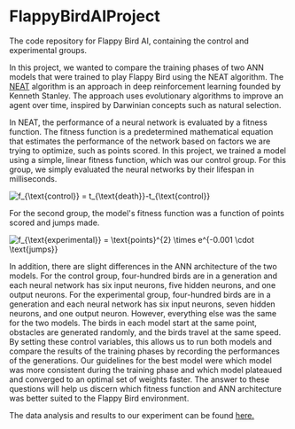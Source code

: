# FlappyBirdAIProject
The code repository for Flappy Bird AI, containing the control and experimental groups.

In this project, we wanted to compare the training phases of two ANN models that were trained to play Flappy Bird using the NEAT algorithm. The <a href = "https://en.wikipedia.org/wiki/Neuroevolution_of_augmenting_topologies">NEAT</a> algorithm is an approach in deep reinforcement learning founded by Kenneth Stanley. The approach uses evolutionary algorithms to improve an agent over time, inspired by Darwinian concepts such as natural selection.

In NEAT, the performance of a neural network is evaluated by a fitness function. The fitness function is a predetermined mathematical equation that estimates the performance of the network based on factors we are trying to optimize, such as points scored. In this project, we trained a model using a simple, linear fitness function, which was our control group. For this group, we simply evaluated the neural networks by their lifespan in milliseconds. 

<img src="https://latex.codecogs.com/gif.latex?f_{\text{control}}&space;=&space;t_{\text{death}}-t_{\text{control}}" title="f_{\text{control}} = t_{\text{death}}-t_{\text{control}}" />

For the second group, the model's fitness function was a function of points scored and jumps made.

<img src="https://latex.codecogs.com/gif.latex?f_{\text{experimental}}&space;=&space;\text{points}^{2}&space;\times&space;e^{-0.001&space;\cdot&space;\text{jumps}}" title="f_{\text{experimental}} = \text{points}^{2} \times e^{-0.001 \cdot \text{jumps}}" />

In addition, there are slight differences in the ANN architecture of the two models. For the control group, four-hundred birds are in a generation and each neural network has six input neurons, five hidden neurons, and one output neurons. For the experimental group, four-hundred birds are in a generation and each neural network has six input neurons, seven hidden neurons, and one output neuron. However, everything else was the same for the two models. The birds in each model start at the same point, obstacles are generated randomly, and the birds travel at the same speed. By setting these control variables, this allows us to run both models and compare the results of the training phases by recording the performances of the generations. Our guidelines for the best model were which model was more consistent during the training phase and which model plateaued and converged to an optimal set of weights faster. The answer to these questions will help us discern which fitness function and ANN architecture was better suited to the Flappy Bird environment.

The data analysis and results to our experiment can be found <a href = "https://github.com/bamartin1618/FlappyBirdAIProject/blob/main/FlappyAIDataAnalysis.ipynb">here.</a>
